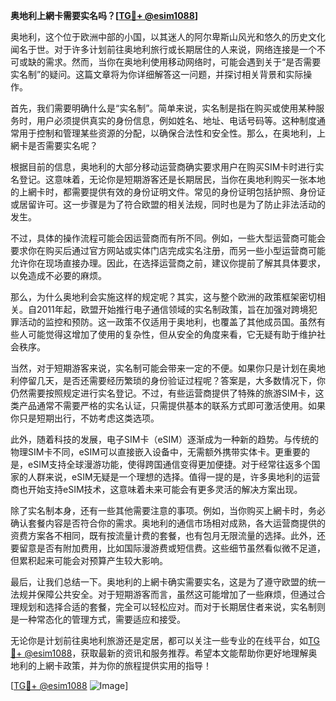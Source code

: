 **奥地利上網卡需要实名吗？[[TG💪+ @esim1088](https://t.me/s/esim1088)]**

奥地利，这个位于欧洲中部的小国，以其迷人的阿尔卑斯山风光和悠久的历史文化闻名于世。对于许多计划前往奥地利旅行或长期居住的人来说，网络连接是一个不可或缺的需求。然而，当你在奥地利使用移动网络时，可能会遇到关于“是否需要实名制”的疑问。这篇文章将为你详细解答这一问题，并探讨相关背景和实际操作。

首先，我们需要明确什么是“实名制”。简单来说，实名制是指在购买或使用某种服务时，用户必须提供真实的身份信息，例如姓名、地址、电话号码等。这种制度通常用于控制和管理某些资源的分配，以确保合法性和安全性。那么，在奥地利，上網卡是否需要实名呢？

根据目前的信息，奥地利的大部分移动运营商确实要求用户在购买SIM卡时进行实名登记。这意味着，无论你是短期游客还是长期居民，当你在奥地利购买一张本地的上網卡时，都需要提供有效的身份证明文件。常见的身份证明包括护照、身份证或居留许可。这一步骤是为了符合欧盟的相关法规，同时也是为了防止非法活动的发生。

不过，具体的操作流程可能会因运营商而有所不同。例如，一些大型运营商可能会要求你在购买后通过官方网站或实体门店完成实名注册，而另一些小型运营商可能允许你在现场直接办理。因此，在选择运营商之前，建议你提前了解其具体要求，以免造成不必要的麻烦。

那么，为什么奥地利会实施这样的规定呢？其实，这与整个欧洲的政策框架密切相关。自2011年起，欧盟开始推行电子通信领域的实名制政策，旨在加强对跨境犯罪活动的监控和预防。这一政策不仅适用于奥地利，也覆盖了其他成员国。虽然有些人可能觉得这增加了使用的复杂性，但从安全的角度来看，它无疑有助于维护社会秩序。

当然，对于短期游客来说，实名制可能会带来一定的不便。如果你只是计划在奥地利停留几天，是否还需要经历繁琐的身份验证过程呢？答案是，大多数情况下，你仍然需要按照规定进行实名登记。不过，有些运营商提供了特殊的旅游SIM卡，这类产品通常不需要严格的实名认证，只需提供基本的联系方式即可激活使用。如果你只是短期出行，不妨考虑这类选项。

此外，随着科技的发展，电子SIM卡（eSIM）逐渐成为一种新的趋势。与传统的物理SIM卡不同，eSIM可以直接嵌入设备中，无需额外携带实体卡。更重要的是，eSIM支持全球漫游功能，使得跨国通信变得更加便捷。对于经常往返多个国家的人群来说，eSIM无疑是一个理想的选择。值得一提的是，许多奥地利的运营商也开始支持eSIM技术，这意味着未来可能会有更多灵活的解决方案出现。

除了实名制本身，还有一些其他需要注意的事项。例如，当你购买上網卡时，务必确认套餐内容是否符合你的需求。奥地利的通信市场相对成熟，各大运营商提供的资费方案各不相同，既有按流量计费的套餐，也有包月无限流量的选择。此外，还要留意是否有附加费用，比如国际漫游费或短信费。这些细节虽然看似微不足道，但累积起来可能会对预算产生较大影响。

最后，让我们总结一下。奥地利的上網卡确实需要实名，这是为了遵守欧盟的统一法规并保障公共安全。对于短期游客而言，虽然这可能增加了一些麻烦，但通过合理规划和选择合适的套餐，完全可以轻松应对。而对于长期居住者来说，实名制则是一种常态化的管理方式，需要适应和接受。

无论你是计划前往奥地利旅游还是定居，都可以关注一些专业的在线平台，如[TG💪+ @esim1088](https://t.me/s/esim1088)，获取最新的资讯和服务推荐。希望本文能帮助你更好地理解奥地利的上網卡政策，并为你的旅程提供实用的指导！

[[TG💪+ @esim1088](https://t.me/s/esim1088) ![Image](https://i.postimg.cc/4NQfJmqS/Snipaste-2025-05-13-00-14-12.png)]